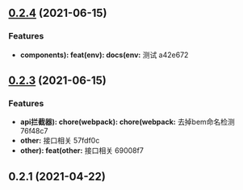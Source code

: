 ## [0.2.4](/compare/v0.2.3...v0.2.4) (2021-06-15)


### Features

* **components): feat(env): docs(env:** 测试 a42e672



## [0.2.3](/compare/v0.2.1...v0.2.3) (2021-06-15)


### Features

* **api拦截器): chore(webpack): chore(webpack:** 去掉bem命名检测 76f48c7
* **other:** 接口相关 57fdf0c
* **other): feat(other:** 接口相关 69008f7



## 0.2.1 (2021-04-22)



